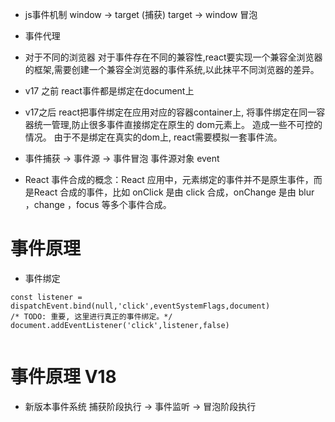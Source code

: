 * js事件机制  window -> target (捕获)   target ->  window 冒泡
* 事件代理
* 对于不同的浏览器 对于事件存在不同的兼容性,react要实现一个兼容全浏览器的框架,需要创建一个兼容全浏览器的事件系统,以此抹平不同浏览器的差异。

* v17 之前 react事件都是绑定在document上
* v17之后 react把事件绑定在应用对应的容器container上, 将事件绑定在同一容器统一管理,防止很多事件直接绑定在原生的 dom元素上。 造成一些不可控的情况。 由于不是绑定在真实的dom上, react需要模拟一套事件流。
* 事件捕获 -> 事件源 -> 事件冒泡  事件源对象 event
* React 事件合成的概念：React 应用中，元素绑定的事件并不是原生事件，而是React 合成的事件，比如 onClick 是由 click 合成，onChange 是由 blur ，change ，focus 等多个事件合成。
# 事件原理

* 事件绑定  

```
const listener = dispatchEvent.bind(null,'click',eventSystemFlags,document) 
/* TODO: 重要, 这里进行真正的事件绑定。*/
document.addEventListener('click',listener,false) 


```

# 事件原理 V18
* 新版本事件系统  捕获阶段执行  -> 事件监听  -> 冒泡阶段执行